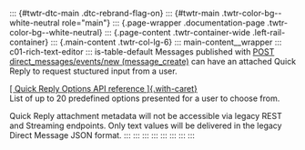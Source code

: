 ::: {#twtr-dtc-main .dtc-rebrand-flag-on}
::: {#twtr-main .twtr-color-bg--white-neutral role="main"}
::: {.page-wrapper .documentation-page .twtr-color-bg--white-neutral}
::: {.page-content .twtr-container-wide .left-rail-container}
::: {.main-content .twtr-col-lg-6}
::: main-content__wrapper
::: c01-rich-text-editor
::: is-table-default
Messages published with [POST direct_messages/events/new
(message_create)](/en/docs/direct-messages/sending-and-receiving/api-reference/new-event)
can have an attached Quick Reply to request stuctured input from a user.

[[ Quick Reply Options API reference ]{.with-caret}\
](/en/docs/direct-messages/quick-replies/api-reference/options) List of
up to 20 predefined options presented for a user to choose from.

Quick Reply attachment metadata will not be accessible via legacy REST
and Streaming endpoints. Only text values will be delivered in the
legacy Direct Message JSON format.
:::
:::
:::
:::
:::
:::
:::
:::
